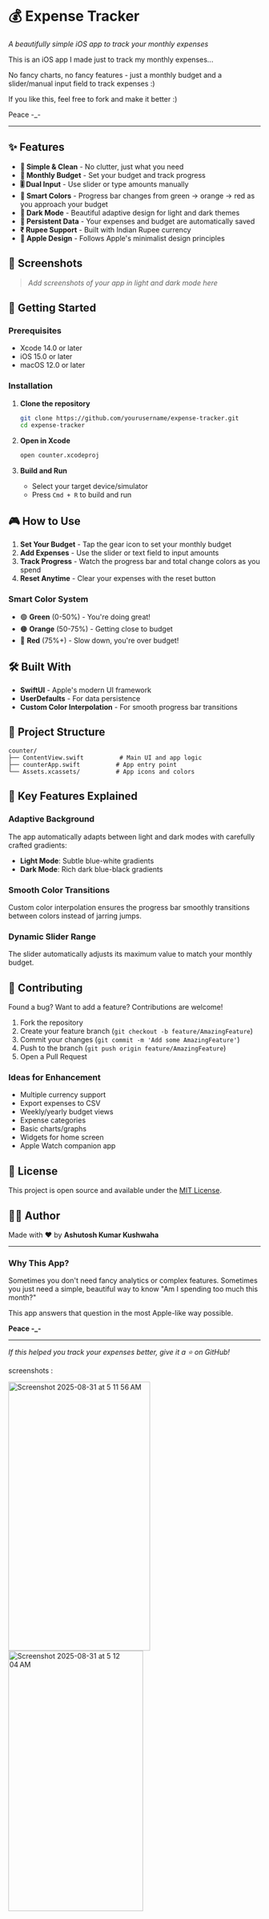 # 💰 Expense Tracker

*A beautifully simple iOS app to track your monthly expenses*

This is an iOS app I made just to track my monthly expenses... 

No fancy charts, no fancy features - just a monthly budget and a slider/manual input field to track expenses :)

If you like this, feel free to fork and make it better :) 

Peace -_-

---

## ✨ Features

- **🎯 Simple & Clean** - No clutter, just what you need
- **💸 Monthly Budget** - Set your budget and track progress
- **🎚️ Dual Input** - Use slider or type amounts manually  
- **🌈 Smart Colors** - Progress bar changes from green → orange → red as you approach your budget
- **🌙 Dark Mode** - Beautiful adaptive design for light and dark themes
- **💾 Persistent Data** - Your expenses and budget are automatically saved
- **₹ Rupee Support** - Built with Indian Rupee currency
- **🍎 Apple Design** - Follows Apple's minimalist design principles

## 📱 Screenshots

> *Add screenshots of your app in light and dark mode here*

## 🚀 Getting Started

### Prerequisites

- Xcode 14.0 or later
- iOS 15.0 or later
- macOS 12.0 or later

### Installation

1. **Clone the repository**
   ```bash
   git clone https://github.com/yourusername/expense-tracker.git
   cd expense-tracker
   ```

2. **Open in Xcode**
   ```bash
   open counter.xcodeproj
   ```

3. **Build and Run**
   - Select your target device/simulator
   - Press `Cmd + R` to build and run

## 🎮 How to Use

1. **Set Your Budget** - Tap the gear icon to set your monthly budget
2. **Add Expenses** - Use the slider or text field to input amounts
3. **Track Progress** - Watch the progress bar and total change colors as you spend
4. **Reset Anytime** - Clear your expenses with the reset button

### Smart Color System
- 🟢 **Green** (0-50%) - You're doing great!
- 🟠 **Orange** (50-75%) - Getting close to budget
- 🔴 **Red** (75%+) - Slow down, you're over budget!

## 🛠️ Built With

- **SwiftUI** - Apple's modern UI framework
- **UserDefaults** - For data persistence
- **Custom Color Interpolation** - For smooth progress bar transitions

## 📁 Project Structure

```
counter/
├── ContentView.swift          # Main UI and app logic
├── counterApp.swift          # App entry point
└── Assets.xcassets/          # App icons and colors
```

## 🎨 Key Features Explained

### Adaptive Background
The app automatically adapts between light and dark modes with carefully crafted gradients:
- **Light Mode**: Subtle blue-white gradients
- **Dark Mode**: Rich dark blue-black gradients

### Smooth Color Transitions
Custom color interpolation ensures the progress bar smoothly transitions between colors instead of jarring jumps.

### Dynamic Slider Range
The slider automatically adjusts its maximum value to match your monthly budget.

## 🤝 Contributing

Found a bug? Want to add a feature? Contributions are welcome!

1. Fork the repository
2. Create your feature branch (`git checkout -b feature/AmazingFeature`)
3. Commit your changes (`git commit -m 'Add some AmazingFeature'`)
4. Push to the branch (`git push origin feature/AmazingFeature`)
5. Open a Pull Request

### Ideas for Enhancement
- Multiple currency support
- Export expenses to CSV
- Weekly/yearly budget views
- Expense categories
- Basic charts/graphs
- Widgets for home screen
- Apple Watch companion app

## 📝 License

This project is open source and available under the [MIT License](LICENSE).

## 👨‍💻 Author

Made with ❤️ by **Ashutosh Kumar Kushwaha**

---

### Why This App?

Sometimes you don't need fancy analytics or complex features. Sometimes you just need a simple, beautiful way to know "Am I spending too much this month?" 

This app answers that question in the most Apple-like way possible.

**Peace -_-**

---

*If this helped you track your expenses better, give it a ⭐ on GitHub!*


screenshots :

<img width="283" height="537" alt="Screenshot 2025-08-31 at 5 11 56 AM" src="https://github.com/user-attachments/assets/a12b858b-43d4-41d9-9847-de4e2a092bda" />
<img width="269" height="520" alt="Screenshot 2025-08-31 at 5 12 04 AM" src="https://github.com/user-attachments/assets/fddb50a7-435b-4a5a-990a-d4c18594b821" />

